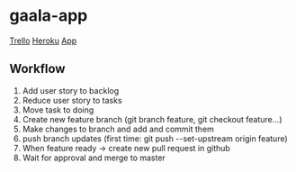 # gaala-app

[Trello](https://trello.com/b/eBaJUluA/gaala-app)
[Heroku](https://dashboard.heroku.com/apps/gaala-app)
[App](http://gaala-app.herokuapp.com/)

## Workflow

1. Add user story to backlog
2. Reduce user story to tasks
3. Move task to doing
4. Create new feature branch (git branch feature, git checkout feature...)
5. Make changes to branch and add and commit them
6. push branch updates (first time: git push --set-upstream origin feature)
7. When feature ready -> create new pull request in github
8. Wait for approval and merge to master
